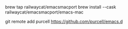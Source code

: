 brew tap railwaycat/emacsmacport
brew install --cask railwaycat/emacsmacport/emacs-mac

git remote add purcell https://github.com/purcell/emacs.d
